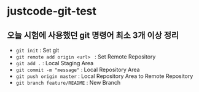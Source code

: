# justcode-git-test

## 오늘 시험에 사용했던 git 명령어 최소 3개 이상 정리

- `git init` : Set git
- `git remote add origin <url> ` : Set Remote Repository
- `git add .` : Local Staging Area
- `git commit -m "message"` : Local Repository Area
- `git push origin master` : Local Repository Area to Remote Repository
- `git branch feature/README` : New Branch
